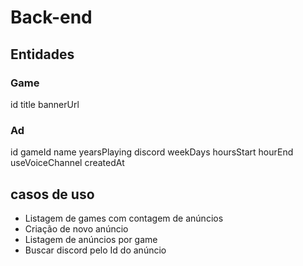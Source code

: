 # Back-end


## Entidades


### Game

id 
title
bannerUrl

### Ad 
id
gameId
name
yearsPlaying
discord
weekDays
hoursStart
hourEnd
useVoiceChannel
createdAt

## casos de uso
- Listagem de games com contagem de anúncios
- Criação de novo anúncio
- Listagem de anúncios por game
- Buscar discord pelo Id do anúncio